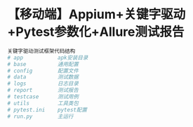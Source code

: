# 【移动端】Appium+关键字驱动+Pytest参数化+Allure测试报告
```python
关键字驱动测试框架代码结构
# app           apk安装目录
# base          通用配置
# config        配置文件
# data          测试数据
# logs          日志目录
# report        测试报告
# testcase      测试用例
# utils         工具类包
# pytest.ini    pytest配置
# run.py        主运行
```
